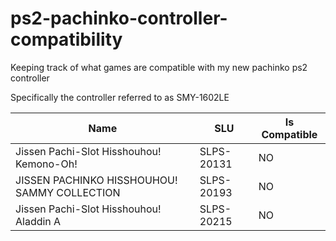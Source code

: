 # ps2-pachinko-controller-compatibility
Keeping track of what games are compatible with my new pachinko ps2 controller


Specifically the controller referred to as SMY-1602LE

| Name   | SLU | Is Compatible |
| -------- | ------- | ------- |
| Jissen Pachi-Slot Hisshouhou! Kemono-Oh! | SLPS-20131   | NO    |
| JISSEN PACHINKO HISSHOUHOU! SAMMY COLLECTION | SLPS-20193    | NO    |
| Jissen Pachi-Slot Hisshouhou! Aladdin A  | SLPS-20215    | NO    |
